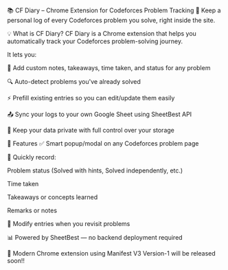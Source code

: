 📚 CF Diary – Chrome Extension for Codeforces Problem Tracking
🧠 Keep a personal log of every Codeforces problem you solve, right inside the site.

💡 What is CF Diary?
CF Diary is a Chrome extension that helps you automatically track your Codeforces problem-solving journey.

It lets you:

📝 Add custom notes, takeaways, time taken, and status for any problem

🔍 Auto-detect problems you've already solved

⚡ Prefill existing entries so you can edit/update them easily

📤 Sync your logs to your own Google Sheet using SheetBest API

🔐 Keep your data private with full control over your storage

🚀 Features
✅ Smart popup/modal on any Codeforces problem page

🧠 Quickly record:

Problem status (Solved with hints, Solved independently, etc.)

Time taken

Takeaways or concepts learned

Remarks or notes

🔄 Modify entries when you revisit problems

📊 Powered by SheetBest — no backend deployment required

🧩 Modern Chrome extension using Manifest V3
Version-1 will be released soon!!
